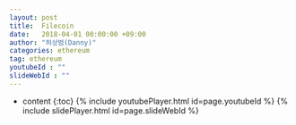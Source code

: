 ```yaml
---
layout: post
title:  Filecoin
date:   2018-04-01 00:00:00 +09:00
author: "허상범(Danny)"
categories: ethereum
tag: ethereum
youtubeId : ""
slideWebId : ""
---
```

* content
{:toc}
{% include youtubePlayer.html id=page.youtubeId %}
{% include slidePlayer.html id=page.slideWebId %}

